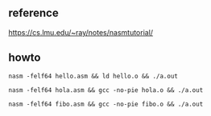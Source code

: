## reference
https://cs.lmu.edu/~ray/notes/nasmtutorial/

## howto

    nasm -felf64 hello.asm && ld hello.o && ./a.out

    nasm -felf64 hola.asm && gcc -no-pie hola.o && ./a.out

    nasm -felf64 fibo.asm && gcc -no-pie fibo.o && ./a.out